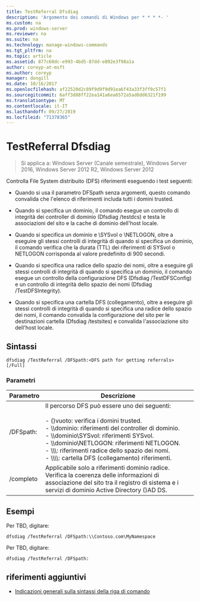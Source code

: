 ```yaml
---
title: TestReferral Dfsdiag
description: 'Argomento dei comandi di Windows per * * * *- '
ms.custom: na
ms.prod: windows-server
ms.reviewer: na
ms.suite: na
ms.technology: manage-windows-commands
ms.tgt_pltfrm: na
ms.topic: article
ms.assetid: 877c60dc-e993-4bd5-87dd-e892e3f98a1a
author: coreyp-at-msft
ms.author: coreyp
manager: dongill
ms.date: 10/16/2017
ms.openlocfilehash: af22520d2c89f9d9f9d91ea6f43a33f3ff9c57f1
ms.sourcegitcommit: 6aff3d88ff22ea141a6ea6572a5ad8dd6321f199
ms.translationtype: MT
ms.contentlocale: it-IT
ms.lasthandoff: 09/27/2019
ms.locfileid: "71378365"
---
```

# <a name="dfsdiag-testreferral"></a>TestReferral Dfsdiag

>Si applica a: Windows Server (Canale semestrale), Windows Server 2016, Windows Server 2012 R2, Windows Server 2012

Controlla File System distribuito \(DFS\) riferimenti eseguendo i test seguenti:  
  
-   Quando si usa il parametro DFSpath senza argomenti, questo comando convalida che l'elenco di riferimenti includa tutti i domini trusted.  
  
-   Quando si specifica un dominio, il comando esegue un controllo di integrità dei controller di dominio \(Dfsdiag \/testdcs\) e testa le associazioni del sito e la cache di dominio dell'host locale.  
  
-   Quando si specifica un dominio e \\SYSvol o \\NETLOGON, oltre a eseguire gli stessi controlli di integrità di quando si specifica un dominio, il comando verifica che la durata \(TTL\) dei riferimenti di SYSvol o NETLOGON corrisponda al valore predefinito di 900 secondi.  
  
-   Quando si specifica una radice dello spazio dei nomi, oltre a eseguire gli stessi controlli di integrità di quando si specifica un dominio, il comando esegue un controllo della configurazione DFS \(Dfsdiag \/TestDFSConfig\) e un controllo di integrità dello spazio dei nomi \(Dfsdiag \/TestDFSIntegrity\).  
  
-   Quando si specifica una cartella DFS \(collegamento\), oltre a eseguire gli stessi controlli di integrità di quando si specifica una radice dello spazio dei nomi, il comando convalida la configurazione del sito per le destinazioni cartella \(Dfsdiag \/testsites\) e convalida l'associazione sito dell'host locale.  
  
  
  
## <a name="syntax"></a>Sintassi  
  
```  
dfsdiag /TestReferral /DFSpath:<DFS path for getting referrals> [/Full]  
```  
  
### <a name="parameters"></a>Parametri  
  
|Parametro|Descrizione|  
|-------|--------|  
|\/DFSpath:<path for getting referrals>|Il percorso DFS può essere uno dei seguenti:<br /><br />-   \(\)vuoto: verifica i domini trusted.<br />-   \\\\dominio: riferimenti del controller di dominio.<br />-   \\\\dominio\\SYSvol: riferimenti SYSvol.<br />-   \\\\dominio\\NETLOGON: riferimenti NETLOGON.<br />-   \\\\<Domain or server>\\<Namespace Root>: riferimenti radice dello spazio dei nomi.<br />-   \\\\<Domain or server>\\<Namespace root>\\<DFS folder>: cartella DFS \(collegamento\) riferimenti.|  
|\/completo|Applicabile solo a riferimenti dominio radice. Verifica la coerenza delle informazioni di associazione del sito tra il registro di sistema e i servizi di dominio Active Directory \(\)AD DS.|  
  
## <a name="BKMK_Examples"></a>Esempi  
Per TBD, digitare:  
  
```  
dfsdiag /TestReferral /DFSpath:\\Contoso.com\MyNamespace  
```  
  
Per TBD, digitare:  
  
```  
dfsdiag /TestReferral /DFSpath:  
```  
  
## <a name="additional-references"></a>riferimenti aggiuntivi  
  
-   [Indicazioni generali sulla sintassi della riga di comando](command-line-syntax-key.md)  
  

